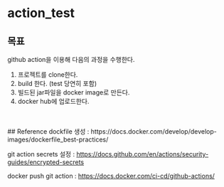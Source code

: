 # action_test

## 목표
github action을 이용해 다음의 과정을 수행한다.

1. 프로젝트를 clone한다.
2. build 한다. (test 당연히 포함)
3. 빌드된 jar파일을 docker image로 만든다.
4. docker hub에 업로드한다.

<br>
<br> 
## Reference
dockfile 생성 : https://docs.docker.com/develop/develop-images/dockerfile_best-practices/

git action secrets 설정 : https://docs.github.com/en/actions/security-guides/encrypted-secrets

docker push git action : https://docs.docker.com/ci-cd/github-actions/

